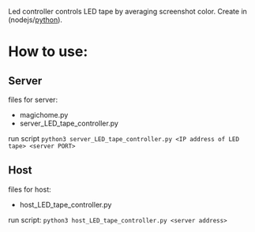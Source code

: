 Led controller controls LED tape by averaging screenshot color. Create in (nodejs/[python](https://github.com/adamkempenich/magichome-python)).

# How to use:
## Server
 files for server:
  - magichome.py
  - server_LED_tape_controller.py
  
  run script
  ```python3 server_LED_tape_controller.py <IP address of LED tape> <server PORT>```
  
## Host
  files for host:
   - host_LED_tape_controller.py
  
  run script:
  ```python3 host_LED_tape_controller.py <server address>```
